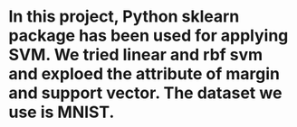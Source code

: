 # In this project, Python sklearn package has been used for applying SVM. We tried linear and rbf svm and exploed the attribute of margin and support vector. The dataset we use is MNIST. 
